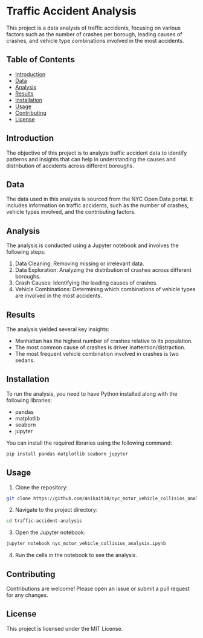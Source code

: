
# Traffic Accident Analysis

This project is a data analysis of traffic accidents, focusing on various factors such as the number of crashes per borough, leading causes of crashes, and vehicle type combinations involved in the most accidents.

## Table of Contents
- [Introduction](#introduction)
- [Data](#data)
- [Analysis](#analysis)
- [Results](#results)
- [Installation](#installation)
- [Usage](#usage)
- [Contributing](#contributing)
- [License](#license)

## Introduction
The objective of this project is to analyze traffic accident data to identify patterns and insights that can help in understanding the causes and distribution of accidents across different boroughs.

## Data
The data used in this analysis is sourced from the NYC Open Data portal. It includes information on traffic accidents, such as the number of crashes, vehicle types involved, and the contributing factors.

## Analysis
The analysis is conducted using a Jupyter notebook and involves the following steps:
1. Data Cleaning: Removing missing or irrelevant data.
2. Data Exploration: Analyzing the distribution of crashes across different boroughs.
3. Crash Causes: Identifying the leading causes of crashes.
4. Vehicle Combinations: Determining which combinations of vehicle types are involved in the most accidents.

## Results
The analysis yielded several key insights:
- Manhattan has the highest number of crashes relative to its population.
- The most common cause of crashes is driver inattention/distraction.
- The most frequent vehicle combination involved in crashes is two sedans.

## Installation
To run the analysis, you need to have Python installed along with the following libraries:
- pandas
- matplotlib
- seaborn
- jupyter

You can install the required libraries using the following command:
```bash
pip install pandas matplotlib seaborn jupyter
```

## Usage
1. Clone the repository:
```bash
git clone https://github.com/Anikait10/nyc_motor_vehicle_collisios_analysis-.git
```
2. Navigate to the project directory:
```bash
cd traffic-accident-analysis
```
3. Open the Jupyter notebook:
```bash
jupyter notebook nyc_motor_vehicle_collisios_analysis.ipynb
```
4. Run the cells in the notebook to see the analysis.

## Contributing
Contributions are welcome! Please open an issue or submit a pull request for any changes.

## License
This project is licensed under the MIT License.
